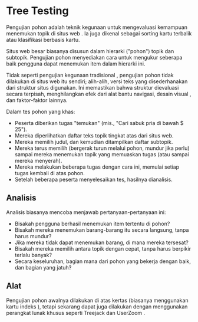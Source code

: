 # Tree Testing

Pengujian pohon adalah teknik kegunaan untuk mengevaluasi kemampuan menemukan topik di situs web . Ia juga dikenal sebagai sorting kartu terbalik atau klasifikasi berbasis kartu.

Situs web besar biasanya disusun dalam hierarki ("pohon") topik dan subtopik. Pengujian pohon menyediakan cara untuk mengukur seberapa baik pengguna dapat menemukan item dalam hierarki ini.

Tidak seperti pengujian kegunaan tradisional , pengujian pohon tidak dilakukan di situs web itu sendiri; alih-alih, versi teks yang disederhanakan dari struktur situs digunakan. Ini memastikan bahwa struktur dievaluasi secara terpisah, menghilangkan efek dari alat bantu navigasi, desain visual , dan faktor-faktor lainnya.

Dalam tes pohon yang khas:

- Peserta diberikan tugas "temukan" (mis., "Cari sabuk pria di bawah \$ 25").
- Mereka diperlihatkan daftar teks topik tingkat atas dari situs web.
- Mereka memilih judul, dan kemudian ditampilkan daftar subtopik.
- Mereka terus memilih (bergerak turun melalui pohon, mundur jika perlu) sampai mereka menemukan topik yang memuaskan tugas (atau sampai mereka menyerah).
- Mereka melakukan beberapa tugas dengan cara ini, memulai setiap tugas kembali di atas pohon.
- Setelah beberapa peserta menyelesaikan tes, hasilnya dianalisis.

## Analisis

Analisis biasanya mencoba menjawab pertanyaan-pertanyaan ini:

- Bisakah pengguna berhasil menemukan item tertentu di pohon?
- Bisakah mereka menemukan barang-barang itu secara langsung, tanpa harus mundur?
- Jika mereka tidak dapat menemukan barang, di mana mereka tersesat?
- Bisakah mereka memilih antara topik dengan cepat, tanpa harus berpikir terlalu banyak?
- Secara keseluruhan, bagian mana dari pohon yang bekerja dengan baik, dan bagian yang jatuh?

## Alat

Pengujian pohon awalnya dilakukan di atas kertas (biasanya menggunakan kartu indeks ), tetapi sekarang dapat juga dilakukan dengan menggunakan perangkat lunak khusus seperti Treejack dan UserZoom .
